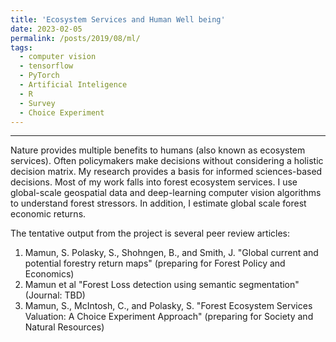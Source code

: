 ```yaml
---
title: 'Ecosystem Services and Human Well being'
date: 2023-02-05
permalink: /posts/2019/08/ml/
tags:
  - computer vision
  - tensorflow
  - PyTorch
  - Artificial Inteligence
  - R
  - Survey
  - Choice Experiment
---
```

______________________________

Nature provides multiple benefits to humans (also known as ecosystem services). Often policymakers make decisions without considering a holistic decision matrix. My research provides a basis for informed sciences-based decisions. Most of my work falls into forest ecosystem services. I use global-scale geospatial data and deep-learning computer vision algorithms to understand forest stressors. In addition, I estimate global scale forest economic returns.

The tentative output from the project is several peer review articles:

1. Mamun, S. Polasky, S., Shohngen, B., and Smith, J. "Global current and potential forestry return maps" (preparing for Forest Policy and Economics)
2. Mamun et al "Forest Loss detection using semantic segmentation" (Journal: TBD)
3. Mamun, S., McIntosh, C., and Polasky, S. "Forest Ecosystem Services Valuation: A Choice Experiment Approach" (preparing for Society and Natural Resources)